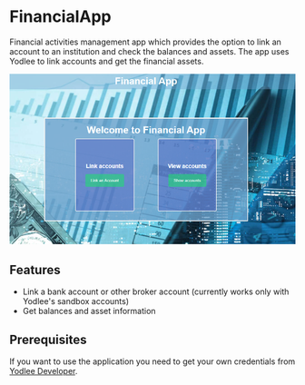 # FinancialApp

Financial activities management app which provides the option to link an account to an institution and check the balances and assets.
The app uses Yodlee to link accounts and get the financial assets.

![financial-app](https://github.com/bnenov/financial-app/blob/main/images/financialapp.PNG)

## Features

- Link a bank account or other broker account (currently works only with Yodlee's sandbox accounts)
- Get balances and asset information

## Prerequisites

If you want to use the application you need to get your own credentials from [Yodlee Developer](https://developer.yodlee.com/).
